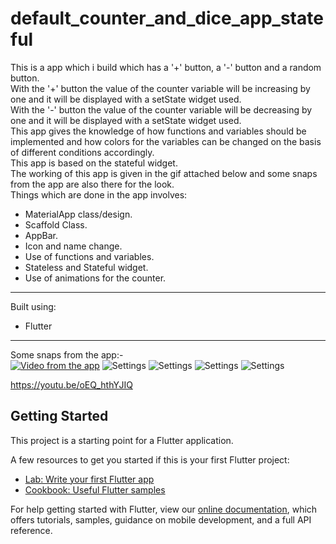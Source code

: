 # default_counter_and_dice_app_stateful

This is a app which i build which has a '+' button, a '-' button and a random button.<br>
With the '+' button the value of the counter variable will be increasing by one and it will be displayed with a setState widget used.<br>
With the '-' button the value of the counter variable will be decreasing by one and it will be displayed with a setState widget used.<br>
This app gives the knowledge of how functions and variables should be implemented and how colors for the variables can be changed on the basis of different conditions accordingly.<br>
This app is based on the stateful widget.<br>
The working of this app is given in the gif attached below and some snaps from the app are also there for the look.
<br>
Things which are done in the app involves:
* MaterialApp class/design.
* Scaffold Class.
* AppBar.
* Icon and name change.
* Use of functions and variables.
* Stateless and Stateful widget.
* Use of animations for the counter.
___
Built using:
* Flutter
___
Some snaps from the app:-<br>
[![Video from the app](https://img.youtube.com/vi/oEQ_hthYJIQ/maxresdefault.jpg)](https://youtu.be/oEQ_hthYJIQ)
![Settings](https://res.cloudinary.com/harshkumarkhatri/image/upload/v1594362012/readme%20images/default%20counter%20and%20dice%20app%20stateful/WhatsApp_Image_2020-07-10_at_11.46.34_AM_3_x4uxur.jpg)
![Settings](https://res.cloudinary.com/harshkumarkhatri/image/upload/v1594362014/readme%20images/default%20counter%20and%20dice%20app%20stateful/WhatsApp_Image_2020-07-10_at_11.46.34_AM_2_sibjl0.jpg)
![Settings](https://res.cloudinary.com/harshkumarkhatri/image/upload/v1594362083/readme%20images/default%20counter%20and%20dice%20app%20stateful/WhatsApp_Image_2020-07-10_at_11.51.03_AM_cxg780.jpg)
![Settings](https://res.cloudinary.com/harshkumarkhatri/image/upload/v1594362085/readme%20images/default%20counter%20and%20dice%20app%20stateful/WhatsApp_Image_2020-07-10_at_11.51.03_AM_1_vcdjc1.jpg)

https://youtu.be/oEQ_hthYJIQ

## Getting Started

This project is a starting point for a Flutter application.

A few resources to get you started if this is your first Flutter project:

- [Lab: Write your first Flutter app](https://flutter.dev/docs/get-started/codelab)
- [Cookbook: Useful Flutter samples](https://flutter.dev/docs/cookbook)

For help getting started with Flutter, view our
[online documentation](https://flutter.dev/docs), which offers tutorials,
samples, guidance on mobile development, and a full API reference.
